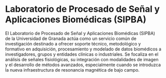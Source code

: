# Laboratorio de Procesado de Señal y Aplicaciones Biomédicas (SIPBA)

El Laboratorio de Procesado de Señal y Aplicaciones Biomédicas (SIPBA) de la Universidad de Granada actúa como un servicio común de investigación destinado a ofrecer soporte técnico, metodológico y formativo en adquisición, procesamiento y modelado de datos biomédicos a investigadores, grupos y entidades clínicas o industriales. Se focaliza en el análisis de señales fisiológicas, su integración con modalidades de imagen y el desarrollo de métodos avanzados, especialmente cuando se introduzca la nueva infraestructura de resonancia magnética de bajo campo.